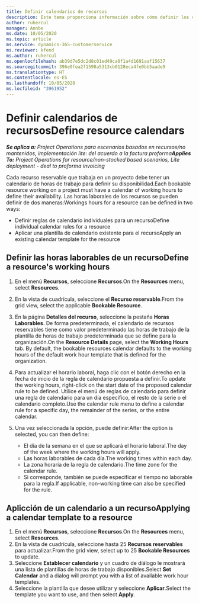```yaml
---
title: Definir calendarios de recursos
description: Este tema proporciona información sobre cómo definir los calendarios de horas de trabajo para los recursos en Project Operations.
author: ruhercul
manager: Annbe
ms.date: 10/05/2020
ms.topic: article
ms.service: dynamics-365-customerservice
ms.reviewer: kfend
ms.author: ruhercul
ms.openlocfilehash: ab39d7e5dc2d8c01ed49ca0f1a4d1691aaf15637
ms.sourcegitcommit: 396e0fea2f1598a5313cb0128eca4fe0bb5aade9
ms.translationtype: HT
ms.contentlocale: es-ES
ms.lasthandoff: 10/05/2020
ms.locfileid: "3961952"
---
```

# <a name="define-resource-calendars"></a><span data-ttu-id="75898-103">Definir calendarios de recursos</span><span class="sxs-lookup"><span data-stu-id="75898-103">Define resource calendars</span></span>

<span data-ttu-id="75898-104">_**Se aplica a:** Project Operations para escenarios basados en recursos/no mantenidos, implementación lite: del acuerdo a la factura proforma_</span><span class="sxs-lookup"><span data-stu-id="75898-104">_**Applies To:** Project Operations for resource/non-stocked based scenarios, Lite deployment - deal to proforma invoicing_</span></span>

<span data-ttu-id="75898-105">Cada recurso reservable que trabaja en un proyecto debe tener un calendario de horas de trabajo para definir su disponibilidad.</span><span class="sxs-lookup"><span data-stu-id="75898-105">Each bookable resource working on a project must have a calendar of working hours to define their availability.</span></span> <span data-ttu-id="75898-106">Las horas laborales de los recursos se pueden definir de dos maneras:</span><span class="sxs-lookup"><span data-stu-id="75898-106">Workings hours for a resource can be defined in two ways:</span></span> 

   - <span data-ttu-id="75898-107">Definir reglas de calendario individuales para un recurso</span><span class="sxs-lookup"><span data-stu-id="75898-107">Define individual calendar rules for a resource</span></span>
   - <span data-ttu-id="75898-108">Aplicar una plantilla de calendario existente para el recurso</span><span class="sxs-lookup"><span data-stu-id="75898-108">Apply an existing calendar template for the resource</span></span>

## <a name="define-a-resources-working-hours"></a><span data-ttu-id="75898-109">Definir las horas laborables de un recurso</span><span class="sxs-lookup"><span data-stu-id="75898-109">Define a resource's working hours</span></span>

1. <span data-ttu-id="75898-110">En el menú **Recursos**, seleccione **Recursos**.</span><span class="sxs-lookup"><span data-stu-id="75898-110">On the **Resources** menu, select **Resources**.</span></span>
2. <span data-ttu-id="75898-111">En la vista de cuadrícula, seleccione el **Recurso reservable**.</span><span class="sxs-lookup"><span data-stu-id="75898-111">From the grid view, select the applicable **Bookable Resource**.</span></span>
3. <span data-ttu-id="75898-112">En la página **Detalles del recurso**, seleccione la pestaña **Horas Laborables**. De forma predeterminada, el calendario de recursos reservables tiene como valor predeterminado las horas de trabajo de la plantilla de horas de trabajo predeterminada que se define para la organización.</span><span class="sxs-lookup"><span data-stu-id="75898-112">On the **Resource Details** page, select the **Working Hours** tab. By default, the bookable resources calendar defaults to the working hours of the default work hour template that is defined for the organization.</span></span>
4. <span data-ttu-id="75898-113">Para actualizar el horario laboral, haga clic con el botón derecho en la fecha de inicio de la regla de calendario propuesta a definir.</span><span class="sxs-lookup"><span data-stu-id="75898-113">To update the working hours, right-click on the start date of the proposed calendar rule to be defined.</span></span> <span data-ttu-id="75898-114">Utilice el menú de reglas de calendario para definir una regla de calendario para un día específico, el resto de la serie o el calendario completo.</span><span class="sxs-lookup"><span data-stu-id="75898-114">Use the calendar rule menu to define a calendar rule for a specific day, the remainder of the series, or the entire calendar.</span></span>
5. <span data-ttu-id="75898-115">Una vez seleccionada la opción, puede definir:</span><span class="sxs-lookup"><span data-stu-id="75898-115">After the option is selected, you can then define:</span></span>

    - <span data-ttu-id="75898-116">El día de la semana en el que se aplicará el horario laboral.</span><span class="sxs-lookup"><span data-stu-id="75898-116">The day of the week where the working hours will apply.</span></span>
    - <span data-ttu-id="75898-117">Las horas laborables de cada día.</span><span class="sxs-lookup"><span data-stu-id="75898-117">The working times within each day.</span></span>
    - <span data-ttu-id="75898-118">La zona horaria de la regla de calendario.</span><span class="sxs-lookup"><span data-stu-id="75898-118">The time zone for the calendar rule.</span></span>
    - <span data-ttu-id="75898-119">Si corresponde, también se puede especificar el tiempo no laborable para la regla.</span><span class="sxs-lookup"><span data-stu-id="75898-119">If applicable, non-working time can also be specified for the rule.</span></span>

## <a name="applying-a-calendar-template-to-a-resource"></a><span data-ttu-id="75898-120">Aplicción de un calendario a un recurso</span><span class="sxs-lookup"><span data-stu-id="75898-120">Applying a calendar template to a resource</span></span>

1. <span data-ttu-id="75898-121">En el menú **Recursos**, seleccione **Recursos**.</span><span class="sxs-lookup"><span data-stu-id="75898-121">On the **Resources** menu, select **Resources**.</span></span>
2. <span data-ttu-id="75898-122">En la vista de cuadrícula, seleccione hasta 25 **Recursos reservables** para actualizar.</span><span class="sxs-lookup"><span data-stu-id="75898-122">From the grid view, select up to 25 **Bookable Resources** to update.</span></span>
3. <span data-ttu-id="75898-123">Seleccione **Establecer calendario** y un cuadro de diálogo le mostrará una lista de plantillas de horas de trabajo disponibles.</span><span class="sxs-lookup"><span data-stu-id="75898-123">Select **Set Calendar** and a dialog will prompt you with a list of available work hour templates.</span></span>
4. <span data-ttu-id="75898-124">Seleccione la plantilla que desee utilizar y seleccione **Aplicar**.</span><span class="sxs-lookup"><span data-stu-id="75898-124">Select the template you want to use, and then select **Apply**.</span></span>
